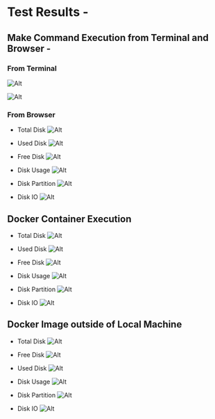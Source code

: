 ﻿# Test Results - 
## Make Command Execution from Terminal and Browser - 

### From Terminal

![Alt](TestResultScreenshots/Screenshot_Make_Server_results1.png)

![Alt](TestResultScreenshots/Screenshot_Make_Server_results2.png)

### From Browser
* Total Disk
![Alt](TestResultScreenshots/ScreenshotWebTotalDisk.png)

* Used Disk
![Alt](TestResultScreenshots/ScreenshotWebUsedDisk.png)

* Free Disk
![Alt](TestResultScreenshots/ScreenshotWebFreeDisk.png)

* Disk Usage
![Alt](TestResultScreenshots/ScreenshotWebDiskUsage.png)

* Disk Partition
![Alt](TestResultScreenshots/ScreenshotfromBrowserDiskMgmt.png)

* Disk IO
![Alt](TestResultScreenshots/ScreenshotfromBrowserDiskIO.png)

## Docker Container Execution

* Total Disk
![Alt](TestResultScreenshots/FromContainer_TotalDisk.png)

* Used Disk
![Alt](TestResultScreenshots/FromContainer_UsedDisk.png)

* Free Disk
![Alt](TestResultScreenshots/FromContainer_FreeDisk.png)

* Disk Usage
![Alt](TestResultScreenshots/FromContainer_DiskUsage.png)

* Disk Partition
![Alt](TestResultScreenshots/FromContainer_Diskpartition.png)

* Disk IO
![Alt](TestResultScreenshots/FromContainer_DiskIO.png)

## Docker Image outside of Local Machine

* Total Disk
![Alt](TestResultScreenshots/FromOutsideDocker_TotalDisk.png)

* Free Disk
![Alt](TestResultScreenshots/FromOutsideDocker_FreeDisk.png)

* Used Disk
![Alt](TestResultScreenshots/FromOutsideDocker_UsedDisk.png)

* Disk Usage
![Alt](TestResultScreenshots/FromOutsideDocker_DiskUsage.png)

* Disk Partition
![Alt](TestResultScreenshots/FromOutsideDocker_DiskPartition.png)

* Disk IO
![Alt](TestResultScreenshots/FromOutsideDocker_DiskIOCounter.png)
